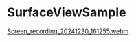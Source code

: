# SurfaceViewSample

[Screen_recording_20241230_161255.webm](https://github.com/user-attachments/assets/fec650c6-4f20-4c80-89a0-f5ebbdb53022)
